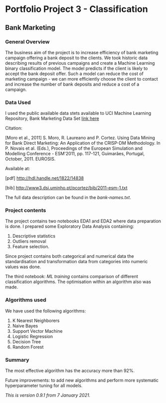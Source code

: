 # Portfolio Project 3 - Classification

## Bank Marketing

### General Overview
The business aim of the project is to increase efficiency of bank marketing campaign offering a bank deposit to the clients.
We took historic data describing results of previous campaigns and create a Machine Learning binary classification model. The model predicts if the client is likely to accept the bank deposit offer. Such a model can reduce the cost of marketing campaign - we can more efficiently choose the client to contact and increase the number of bank deposits and reduce a cost of a campaign. 



### Data Used
I used the public available data stets available to 
UCI Machine Learning Repository, Bank Marketing Data Set
[link here](https://archive.ics.uci.edu/ml/datasets/Bank+Marketing#)

Citation: 

 [Moro et al., 2011] S. Moro, R. Laureano and P. Cortez. Using Data Mining for Bank Direct Marketing: An Application of the CRISP-DM Methodology. 
  In P. Novais et al. (Eds.), Proceedings of the European Simulation and Modelling Conference - ESM'2011, pp. 117-121, Guimarães, Portugal, October, 2011. EUROSIS.

  Available at: 
  
  [pdf] http://hdl.handle.net/1822/14838
  
 [bib] http://www3.dsi.uminho.pt/pcortez/bib/2011-esm-1.txt

The full data description can be found in the *bank-names.txt*.

### Project contents

The project contains two notebooks EDA1 and EDA2 where data preparation is done. I prepared some Exploratory Data Analysis containing:
1. Descriptive statistics
2. Outliers removal
3. Feature selection.

Since project contains both categorical and numerical data the standardisation and transformation data from categories into numeric values was done.

The third notebook: *ML training* contains comparison of different classification algorithms. The optimisation within an algorithm also was made.

### Algorithms used

We have used the following algorithms: 
1. K Nearest Neighborers
2. Naive Bayes
3. Support Vector Machine
4. Logistic Regression
5. Decision Tree
6. Random Forest


### Summary

The  most effective algorithm has the accuracy more than  92%.


Future improvements: to add new algorithms and perform more systematic hyperparameter tuning for all models. 

*This is version 0.9.1 from 7 January 2021.*


